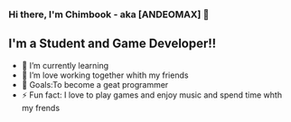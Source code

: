 ### Hi there, I'm Chimbook - aka [ANDEOMAX] 👋

## I'm a Student and Game Developer!!

- 🌱 I’m currently learning
- 👯 I’m love working together whith my friends
- 🥅 Goals:To become a geat programmer 
- ⚡ Fun fact: I love to play games and enjoy music and spend time whth my frends
